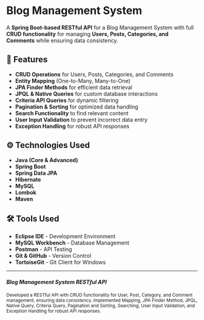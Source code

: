 # Blog Management System

A **Spring Boot-based RESTful API** for a Blog Management System with full **CRUD functionality** for managing **Users, Posts, Categories, and Comments** while ensuring data consistency.

## 🔰 Features

- **CRUD Operations** for Users, Posts, Categories, and Comments
- **Entity Mapping** (One-to-Many, Many-to-One)
- **JPA Finder Methods** for efficient data retrieval
- **JPQL & Native Queries** for custom database interactions
- **Criteria API Queries** for dynamic filtering
- **Pagination & Sorting** for optimized data handling
- **Search Functionality** to find relevant content
- **User Input Validation** to prevent incorrect data entry
- **Exception Handling** for robust API responses

## ⚙️ Technologies Used

- **Java (Core & Advanced)**
- **Spring Boot**
- **Spring Data JPA**
- **Hibernate**
- **MySQL**
- **Lombok**
- **Maven**

## 🛠️ Tools Used

- **Eclipse IDE** - Development Environment  
- **MySQL Workbench** - Database Management
- **Postman** - API Testing  
- **Git & GitHub** - Version Control  
- **TortoiseGit** - Git Client for Windows  

---

#### *Blog Management System RESTful API*  
<sub>Developed a RESTful API with CRUD functionality for User, Post, Category, and Comment management, ensuring data consistency. Implemented Mapping, JPA Finder Method, JPQL, Native Query, Criteria Query, Pagination and Sorting, Searching, User Input Validation, and Exception Handling for robust API responses.</sub>
